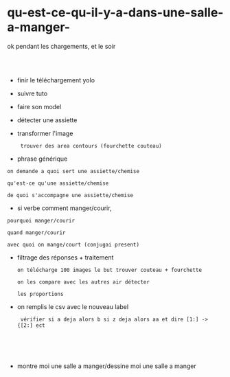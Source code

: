# qu-est-ce-qu-il-y-a-dans-une-salle-a-manger-

ok pendant les chargements, et le soir

  <br> <br> 

  -  finir le téléchargement yolo

  - suivre tuto

  - faire son model

  - détecter une assiette

  -  transformer l'image
  
          trouver des area contours (fourchette couteau)

  -  phrase générique

    on demande a quoi sert une assiette/chemise
    
    qu'est-ce qu'une assiette/chemise
    
    de quoi s'accompagne une assiette/chemise
  
  
   -  si verbe comment manger/courir, 
   
    pourquoi manger/courir
    
    quand manger/courir
    
    avec quoi on mange/court (conjugai present)
  
  
 -  filtrage des réponses + traitement
 
        on télécharge 100 images le but trouver couteau + fourchette
 
        on les compare avec les autres air détecter 
        
        les proportions
 
 - on remplis le csv avec le nouveau label
  
        vérifier si a deja alors b si z deja alors aa et dire [1:] -> {[2:] ect
 
 <br><br><br>
 
 - montre moi une salle a manger/dessine moi une salle a manger
